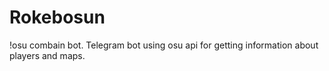 # Rokebosun
!osu combain bot. Telegram bot using osu api for getting information about players and maps.
